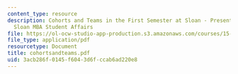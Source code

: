 ```yaml
---
content_type: resource
description: Cohorts and Teams in the First Semester at Sloan - Presentation by MIT
  Sloan MBA Student Affairs
file: https://ol-ocw-studio-app-production.s3.amazonaws.com/courses/15-328-team-project-fall-2003/3acb286f0145f6043d6fccab6ad220e8_cohortsandteams.pdf
file_type: application/pdf
resourcetype: Document
title: cohortsandteams.pdf
uid: 3acb286f-0145-f604-3d6f-ccab6ad220e8
---
```


